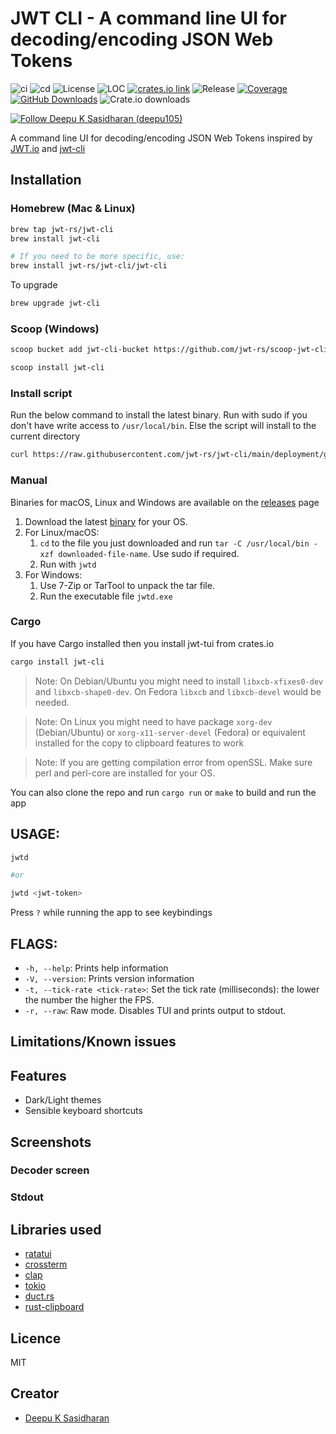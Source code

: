 # JWT CLI - A command line UI for decoding/encoding JSON Web Tokens

![ci](https://github.com/jwt-rs/jwt-tui/actions/workflows/ci.yml/badge.svg)
![cd](https://github.com/jwt-rs/jwt-tui/actions/workflows/cd.yml/badge.svg)
![License](https://img.shields.io/badge/license-MIT-blueviolet.svg)
![LOC](https://tokei.rs/b1/github/jwt-rs/jwt-tui?category=code)
[![crates.io link](https://img.shields.io/crates/v/jwt-tui.svg)](https://crates.io/crates/jwt-tui)
![Release](https://img.shields.io/github/v/release/jwt-rs/jwt-tui?color=%23c694ff)
[![Coverage](https://coveralls.io/repos/github/jwt-rs/jwt-tui/badge.svg?branch=main)](https://coveralls.io/github/jwt-rs/jwt-tui?branch=main)
[![GitHub Downloads](https://img.shields.io/github/downloads/jwt-rs/jwt-tui/total.svg?label=GitHub%20downloads)](https://github.com/jwt-rs/jwt-tui/releases)
![Crate.io downloads](https://img.shields.io/crates/d/jwt-tui?label=Crate%20downloads)

[![Follow Deepu K Sasidharan (deepu105)](https://img.shields.io/twitter/follow/deepu105?label=Follow%20Deepu%20K%20Sasidharan%20%28deepu105%29&style=social)](https://twitter.com/intent/follow?screen_name=deepu105)

<!--![logo](artwork/logo.png)-->

A command line UI for decoding/encoding JSON Web Tokens inspired by [JWT.io](https://jwt.io/) and [jwt-cli](https://github.com/mike-engel/jwt-cli)

<!-- ![UI](screenshots/ui.gif) -->

## Installation

### Homebrew (Mac & Linux)

```bash
brew tap jwt-rs/jwt-cli
brew install jwt-cli

# If you need to be more specific, use:
brew install jwt-rs/jwt-cli/jwt-cli
```

To upgrade

```bash
brew upgrade jwt-cli
```

### Scoop (Windows)

```bash
scoop bucket add jwt-cli-bucket https://github.com/jwt-rs/scoop-jwt-cli

scoop install jwt-cli
```

### Install script

Run the below command to install the latest binary. Run with sudo if you don't have write access to `/usr/local/bin`. Else the script will install to the current directory

```sh
curl https://raw.githubusercontent.com/jwt-rs/jwt-cli/main/deployment/getLatest.sh | bash
```

### Manual

Binaries for macOS, Linux and Windows are available on the [releases](https://github.com/jwt-rs/jwt-cli/releases) page

1. Download the latest [binary](https://github.com/jwt-rs/jwt-cli/releases) for your OS.
1. For Linux/macOS:
   1. `cd` to the file you just downloaded and run `tar -C /usr/local/bin -xzf downloaded-file-name`. Use sudo if required.
   2. Run with `jwtd`
1. For Windows:
   1. Use 7-Zip or TarTool to unpack the tar file.
   2. Run the executable file `jwtd.exe`

### Cargo

If you have Cargo installed then you install jwt-tui from crates.io

```bash
cargo install jwt-cli
```

> Note: On Debian/Ubuntu you might need to install `libxcb-xfixes0-dev` and `libxcb-shape0-dev`. On Fedora `libxcb` and `libxcb-devel` would be needed.

> Note: On Linux you might need to have package `xorg-dev` (Debian/Ubuntu) or `xorg-x11-server-devel` (Fedora) or equivalent installed for the copy to clipboard features to work

> Note: If you are getting compilation error from openSSL. Make sure perl and perl-core are installed for your OS.

You can also clone the repo and run `cargo run` or `make` to build and run the app

## USAGE:

```bash
jwtd

#or

jwtd <jwt-token>
```

Press `?` while running the app to see keybindings

## FLAGS:

- `-h, --help`: Prints help information
- `-V, --version`: Prints version information
- `-t, --tick-rate <tick-rate>`: Set the tick rate (milliseconds): the lower the number the higher the FPS.
- `-r, --raw`: Raw mode. Disables TUI and prints output to stdout.

## Limitations/Known issues

## Features

- Dark/Light themes
- Sensible keyboard shortcuts

## Screenshots

### Decoder screen

<!--![UI](screenshots/overview.png)-->

### Stdout

<!--![UI](screenshots/overview.png)-->

## Libraries used

- [ratatui](https://github.com/ratatui-org/ratatui)
- [crossterm](https://github.com/crossterm-rs/crossterm)
- [clap](https://github.com/clap-rs/clap)
- [tokio](https://github.com/tokio-rs/tokio)
- [duct.rs](https://github.com/oconnor663/duct.rs)
- [rust-clipboard](https://github.com/aweinstock314/rust-clipboard)

## Licence

MIT

## Creator

- [Deepu K Sasidharan](https://deepu.tech/)
